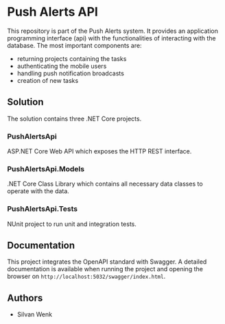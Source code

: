 # Push Alerts API
This repository is part of the Push Alerts system. It provides an application programming interface (api) 
with the functionalities of interacting with the database. The most important components are:

- returning projects containing the tasks
- authenticating the mobile users
- handling push notification broadcasts
- creation of new tasks

## Solution
The solution contains three .NET Core projects.

### PushAlertsApi
ASP.NET Core Web API which exposes the HTTP REST interface.

### PushAlertsApi.Models
.NET Core Class Library which contains all necessary data classes to operate with the data.

### PushAlertsApi.Tests
NUnit project to run unit and integration tests.

## Documentation
This project integrates the OpenAPI standard with Swagger. A detailed documentation is available when running the project and opening the browser on `http://localhost:5032/swagger/index.html`.

## Authors
- Silvan Wenk
